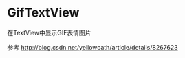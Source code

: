 GifTextView
===========

在TextView中显示GIF表情图片

参考
http://blog.csdn.net/yellowcath/article/details/8267623